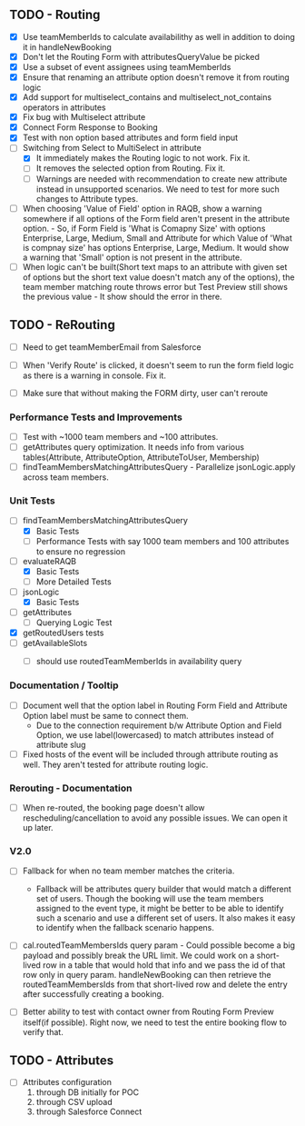 ## TODO - Routing
- [x] Use teamMemberIds to calculate availabilithy as well in addition to doing it in handleNewBooking
- [x] Don't let the Routing Form with attributesQueryValue be picked
- [x] Use a subset of event assignees using teamMemberIds
- [x] Ensure that renaming an attribute option doesn't remove it from routing logic
- [x] Add support for multiselect_contains and multiselect_not_contains operators in attributes
- [x] Fix bug with Multiselect attribute
- [x] Connect Form Response to Booking
- [x] Test with non option based attributes and form field input
- [ ] Switching from Select to MultiSelect in attribute 
    - [x] It immediately makes the Routing logic to not work. Fix it.
    - [ ] It removes the selected option from Routing. Fix it.
    - [ ] Warnings are needed with recommendation to create new attribute instead in unsupported scenarios. We need to test for more such changes to Attribute types.
- [ ] When choosing 'Value of Field' option in RAQB, show a warning somewhere if all options of the Form field aren't present in the attribute option.
      - So, if Form Field is 'What is Comapny Size' with options Enterprise, Large, Medium, Small and Attribute for which Value of 'What is compnay size' has options Enterprise, Large, Medium. It would show a warning that 'Small' option is not present in the attribute.
- [ ] When logic can't be built(Short text maps to an attribute with given set of options but the short text value doesn't match any of the options), the team member matching route throws error but Test Preview still shows the previous value - It show should the error in there.

## TODO - ReRouting
- [ ] Need to get teamMemberEmail from Salesforce
- [ ] When 'Verify Route' is clicked, it doesn't seem to run the form field logic as there is a warning in console. Fix it.
- [ ] Make sure that without making the FORM dirty, user can't reroute


### Performance Tests and Improvements
- [ ] Test with ~1000 team members and ~100 attributes.
- [ ] getAttributes query optimization. It needs info from various tables(Attribute, AttributeOption, AttributeToUser, Membership)
- [ ] findTeamMembersMatchingAttributesQuery - Parallelize jsonLogic.apply across team members.

### Unit Tests
- [ ] findTeamMembersMatchingAttributesQuery
    - [x] Basic Tests
    - [ ] Performance Tests with say 1000 team members and 100 attributes to ensure no regression
- [ ] evaluateRAQB
    - [x] Basic Tests
    - [ ] More Detailed Tests
- [ ] jsonLogic
    - [x] Basic Tests
- [ ] getAttributes
    - [ ] Querying Logic Test
- [x] getRoutedUsers tests
- [ ] getAvailableSlots 
    - [ ] should use routedTeamMemberIds in availability query


### Documentation / Tooltip
- [ ] Document well that the option label in Routing Form Field and Attribute Option label must be same to connect them.
    - Due to the connection requirement b/w Attribute Option and Field Option, we use label(lowercased) to match attributes instead of attribute slug
- [ ] Fixed hosts of the event will be included through attribute routing as well. They aren't tested for attribute routing logic.

### Rerouting - Documentation
- [ ] When re-routed, the booking page doesn't allow rescheduling/cancellation to avoid any possible issues. We can open it up later.

### V2.0
- [ ] Fallback for when no team member matches the criteria.
    - Fallback will be attributes query builder that would match a different set of users. Though the booking will use the team members assigned to the event type, it might be better to be able to identify such a scenario and use a different set of users. It also makes it easy to identify when the fallback scenario happens.
- [ ] cal.routedTeamMembersIds query param - Could possible become a big payload and possibly break the URL limit. We could work on a short-lived row in a table that would hold that info and we pass the id of that row only in query param. handleNewBooking can then retrieve the routedTeamMembersIds from that short-lived row and delete the entry after successfully creating a booking.
- [ ] Better ability to test with contact owner from Routing Form Preview itself(if possible). Right now, we need to test the entire booking flow to verify that.


## TODO - Attributes
- [ ] Attributes configuration
    1. through DB initially for POC
    2. through CSV upload
    3. through Salesforce Connect